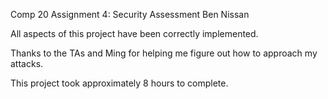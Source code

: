 Comp 20 Assignment 4: Security Assessment
Ben Nissan

All aspects of this project have been correctly implemented.

Thanks to the TAs and Ming for helping me figure out how to approach my attacks.

This project took approximately 8 hours to complete.